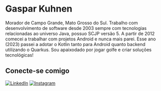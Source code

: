 # Gaspar Kuhnen
Morador de Campo Grande, Mato Grosso do Sul.
Trabalho com desenvolvimento de software desde 2003 sempre com tecnologias relacionadas ao universo Java, possuo SCJP versão 5. A partir de 2012 comecei a trabalhar com projetos Android e nunca mais parei. Esse ano (2023) passei a adotar o Kotlin tanto para Android quanto backend utilizando o Quarkus.
Sou apaixodado por jogar golfe e criar soluções tecnológicas!

## Conecte-se comigo
[![LinkedIn](https://img.shields.io/badge/linkedin-%230077B5.svg?style=for-the-badge&logo=linkedin&logoColor=white)](https://www.linkedin.com/in/gasparkuhnen/) 
[![Instagram](https://img.shields.io/badge/Instagram-%23E4405F.svg?logo=Instagram&logoColor=white)](https://instagram.com/gasparkf)


